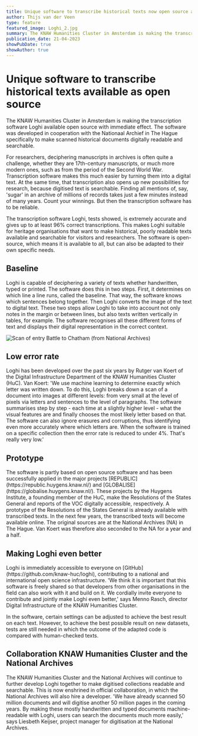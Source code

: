 ```yaml
---
title: Unique software to transcribe historical texts now open source available
author: Thijs van der Veen
type: feature
featured_image: Loghi_2.jpg
summary: The KNAW Humanities Cluster in Amsterdam is making the transcription software Loghi available open source with immediate effect. The software was developed in cooperation with the Nationaal Archief in The Hague specifically to make scanned historical documents digitally readable and searchable.
publication_date: 21-04-2023
showPubDate: true
showAuthor: true
---
```


<h1>Unique software to transcribe historical texts available as open source</h1>

The KNAW Humanities Cluster in Amsterdam is making the transcription software Loghi available open source with immediate effect. The software was developed in cooperation with the Nationaal Archief in The Hague specifically to make scanned historical documents digitally readable and searchable.

For researchers, deciphering manuscripts in archives is often quite a challenge, whether they are 17th-century manuscripts, or much more modern ones, such as from the period of the Second World War. Transcription software makes this much easier by turning them into a digital text. At the same time, that transcription also opens up new possibilities for research, because digitised text is searchable. Finding all mentions of, say, 'sugar' in an archive of millions of records takes just a few minutes instead of many years. Count your winnings. But then the transcription software has to be reliable.

The transcription software Loghi, tests showed, is extremely accurate and gives up to at least 96% correct transcriptions. This makes Loghi suitable for heritage organisations that want to make historical, poorly readable texts available and searchable for visitors and researchers. The software is open-source, which means it is available to all, but can also be adapted to their own specific needs.

<h2>Baseline</h2>
Loghi is capable of deciphering a variety of texts whether handwritten, typed or printed. The software does this in two steps. First, it determines on which line a line runs, called the baseline. That way, the software knows which sentences belong together. Then Loghi converts the image of the text to digital text. These two steps allow Loghi to take into account not only notes in the margin or between lines, but also texts written vertically in tables, for example. The software recognises all these different forms of text and displays their digital representation in the correct context.

![Scan of entry Battle to Chatham (from National Archives)](images/Loghi_2.jpg)

<h2>Low error rate</h2>
Loghi has been developed over the past six years by Rutger van Koert of the Digital Infrastructure Department of the KNAW Humanities Cluster (HuC). Van Koert: 'We use machine learning to determine exactly which letter was written down. To do this, Loghi breaks down a scan of a document into images at different levels: from very small at the level of pixels via letters and sentences to the level of paragraphs. The software summarises step by step - each time at a slightly higher level - what the visual features are and finally chooses the most likely letter based on that. The software can also ignore erasures and corruptions, thus identifying even more accurately where which letters are. When the software is trained on a specific collection then the error rate is reduced to under 4%. That's really very low.'

<h2>Prototype</h2>
The software is partly based on open source software and has been successfully applied in the major projects [REPUBLIC](https://republic.huygens.knaw.nl/) and [GLOBALISE](https://globalise.huygens.knaw.nl/). These projects by the Huygens Institute, a founding member of the HuC, make the Resolutions of the States General and reports of the VOC digitally accessible, respectively. A prototype of the Resolutions of the States General is already available with transcribed texts. In the next few years, the transcribed texts will become available online. The original sources are at the National Archives (NA) in The Hague. Van Koert was therefore also seconded to the NA for a year and a half.

<h2>Making Loghi even better</h2>
Loghi is immediately accessible to everyone on [GitHub](https://github.com/knaw-huc/loghi), contributing to a national and international open science infrastructure. 'We think it is important that this software is freely shared so that developers from other organisations in the field can also work with it and build on it. We cordially invite everyone to contribute and jointly make Loghi even better,' says Menno Rasch, director Digital Infrastructure of the KNAW Humanities Cluster.

In the software, certain settings can be adjusted to achieve the best result on each text. However, to achieve the best possible result on new datasets, tests are still needed in which the outcome of the adapted code is compared with human-checked texts.

<h2>Collaboration KNAW Humanities Cluster and the National Archives</h2>
The KNAW Humanities Cluster and the National Archives will continue to further develop Loghi together to make digitised collections readable and searchable. This is now enshrined in official collaboration, in which the National Archives will also hire a developer. 'We have already scanned 50 million documents and will digitise another 50 million pages in the coming years. By making these mostly handwritten and typed documents machine-readable with Loghi, users can search the documents much more easily,' says Liesbeth Keijser, project manager for digitisation at the National Archives.
